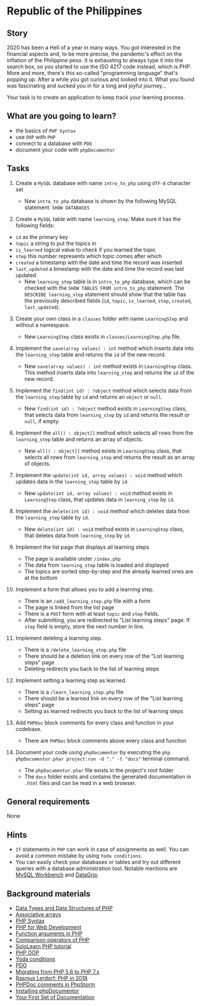 # Republic of the Philippines

## Story

2020 has been a Hell of a year in many ways.
You got interested in the financial aspects and, to be more precise, the pandemic's effect on the inflation of the Philippine peso.
It is exhausting to always type it into the search box, so you started to use the ISO 4217 code instead, which is PHP.
More and more, there's this so-called "programming language" that's popping up. After a while you got curious and looked into it.
What you found was fascinating and sucked you in for a long and joyful journey…

Your task is to create an application to keep track your learning process.

## What are you going to learn?

- the basics of `PHP Syntax`
- use `OOP` with `PHP`
- connect to a database with `PDO`
- document your code with `phpDocumentor`

## Tasks

1. Create a `MySQL` database with name `intro_to_php` using `UTF-8` character set
    - New `intro_to_php` database is shown by the following MySQL statement: `SHOW DATABASES`

2. Create a `MySQL` table with name `learning_step`.
Make sure it has the following fields:
  - `id` as the primary key
  - `topic` a string to put the topics in
  - `is_learned` logical value to check if you learned the topic
  - `step` this number represents which topic comes after which
  - `created` a timestamp with the date and time the record was inserted
  - `last_updated` a timestamp with the date and time the record was last updated
    - New `learning_step` table is in `intro_to_php` database, which can be checked with the `SHOW TABLES FROM intro_to_php` statement.
The `DESCRIBE learning_step` statement should show that the table has the previously described fields (`id`, `topic`, `is_learned`, `step`, `created`, `last_updated`).

3. Create your own class in a `classes` folder with name `LearningStep` and without a namespace.
    - New `LearningStep` class exists in `classes/LearningStep.php` file.

4. Implement the `save(array values) : int` method which inserts data into the `learning_step` table and returns the `id` of the new record.
    - New `save(array values) : int` method exists in `LearningStep` class.
This method inserts data into `learning_step` and returns the `id` of the new record.

5. Implement the `find(int id) : ?object` method which selects data from the `learning_step` table by `id` and returns an `object` or `null`.
    - New `find(int id) : ?object` method exists in `LearningStep` class, that selects data from `learning_step` by `id` and returns the result or `null`, if empty.

6. Implement the `all() : object[]` method which selects all rows from the `learning_step` table and returns an array of objects.
    - New `all() : object[]` method exists in `LearningStep` class, that selects all rows from `learning_step` and returns the result as an array of objects.

7. Implement the `update(int id, array values) : void` method which updates data in the `learning_step` table by `id`.
    - New `update(int id, array values) : void` method exists in `LearningStep` class, that updates data in `learning_step` by `id`.

8. Implement the `delete(int id) : void` method which deletes data from the `learning_step` table by `id`.
    - New `delete(int id) : void` method exists in `LearningStep` class, that deletes data from `learning_step` by `id`.

9. Implement the list page that displays all learning steps
    - The page is available under `/index.php`
    - The data from `learning_step` table is loaded and displayed
    - The topics are sorted step-by-step and the already learned ones are at the bottom

10. Implement a form that allows you to add a learning step.
    - There is an `/add_learning_step.php` file with a form
    - The page is linked from the list page
    - There is a `POST` form with at least `topic` and `step` fields.
    - After submitting, you are redirected to "List learning steps" page. If `step` field is empty, store the next number in line.

11. Implement deleting a learning step.
    - There is a `/delete_learning_step.php` file
    - There should be a deletion link on every row of the "List learning steps" page
    - Deleting redirects you back to the list of learning steps

12. Implement setting a learning step as learned.
    - There is a `/learn_learning_step.php` file
    - There should be a learned link on every row of the "List learning steps" page
    - Setting as learned redirects you back to the list of learning steps

13. Add `PHPDoc` block comments for every class and function in your codebase.
    - There are `PHPDoc` block comments above every class and function

14. Document your code using `phpDocumentor` by executing the `php phpDocumentor.phar project:run -d "." -t "docs"` terminal command.
    - The `phpDocumentor.phar` file exists in the project's root folder
    - The `docs` folder exists and contains the generated documentation in `.html` files and can be read in a web browser.

## General requirements

None

## Hints

- `If` statements in `PHP` can work in case of assignments as well. You can avoid a common mistake by using `Yoda conditions`.
- You can easily check your databases or tables and try out different queries with a database administration tool. Notable mentions are [MySQL Workbench](https://www.mysql.com/products/workbench/) and [DataGrip](https://www.jetbrains.com/datagrip/).

## Background materials

- <i class="far fa-exclamation"></i> [Data Types and Data Structures of PHP](https://www.w3schools.com/php/php_datatypes.asp)
- <i class="far fa-video"></i> [Associative arrays](https://youtu.be/qTZJLJ3Gm6Q)
- <i class="far fa-video"></i> [PHP Syntax](https://youtu.be/MgDmC9cE5XU)
- <i class="far fa-video"></i> [PHP for Web Development](https://youtu.be/B1vC2zBC5wY)
- <i class="far fa-book-open"></i> [Function arguments in PHP](https://www.php.net/manual/en/functions.arguments.php)
- <i class="far fa-book-open"></i> [Comparison operators of PHP](https://www.php.net/manual/en/language.operators.comparison.php)
- <i class="far fa-exclamation"></i> [SoloLearn PHP tutorial](https://www.sololearn.com/Course/PHP/)
- <i class="far fa-book-open"></i> [PHP OOP](https://www.w3schools.com/php/php_oop_what_is.asp)
- <i class="far fa-candy-cane"></i> [Yoda conditions](https://knowthecode.io/yoda-conditions-yoda-not-yoda)
- <i class="far fa-video"></i> [PDO](https://youtu.be/kEW6f7Pilc4)
- <i class="far fa-book-open"></i> [Migrating from PHP 5.6 to PHP 7.x](https://www.php.net/manual/en/migration70.php)
- <i class="far fa-video"></i> [Rasmus Lerdorf: PHP in 2018](https://youtu.be/SvEGwtgLtjA)
- <i class="far fa-book-open"></i> [PHPDoc comments in PhpStorm](https://www.jetbrains.com/help/phpstorm/phpdoc-comments.html)
- <i class="far fa-exclamation"></i> [Installing phpDocumentor](https://docs.phpdoc.org/3.0/guide/getting-started/installing.html#installing-phpdocumentor)
- <i class="far fa-exclamation"></i> [Your First Set of Documentation](https://docs.phpdoc.org/3.0/guide/getting-started/your-first-set-of-documentation.html#your-first-set-of-documentation)

